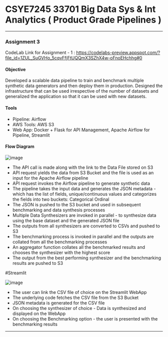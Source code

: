 # CSYE7245 33701 Big Data Sys & Int Analytics ( Product Grade Pipelines )



******************************************************************************************************************************

### Assignment 3
CodeLab Link for Assignment - 1 : https://codelabs-preview.appspot.com/?file_id=1ZUL_SuGVHo_5cqvFfjFtUQQmX3SZhX4w-oFnoEHchhg#0

#### Objective
Developed a scalable data pipeline to train and benchmark multiple synthetic data generators and then deploy them in production.
Designed the infrastructure that can be used irrespective of the number of datasets and generalized the application so that it can be used with new datasets. 


#### Tools
 - Pipeline: Airflow
 - AWS Tools: AWS S3 
 - Web App: Docker + Flask for API Management, Apache Airflow for Pipeline, Streamlit

#### Flow Diagram
![image](https://user-images.githubusercontent.com/47194856/77825152-dc0acc80-70dd-11ea-8287-d052ef09e308.png)

- The API call is made along with the link to the Data File stored on S3 
- API request yields the data from S3 Bucket and the file is used as an input for the Apache Airflow pipeline 
- API request invokes the Airflow pipeline to generate synthetic data
- The pipeline takes the input data and generates the JSON metadata - which has the list of fields, unique/continuous values and  	   categorizes the fields into two buckets:
	Categorical 
	Ordinal
- The JSON is pushed to the S3 bucket and used in subsequent benchmarking and data synthesis processes
- Multiple Data Synthesizers are invoked in parallel - to synthesize data using the base dataset and the generated JSON file 
- The outputs from all synthesizers are converted to CSVs and pushed to S3
- The benchmarking process is invoked in parallel and the outputs are collated from all the benchmarking processes
- An aggregator function collates all the benchmarked results and chooses the synthesizer with the highest score
- The output from the best performing synthesizer and the benchmarking results are pushed to S3 

#Streamlit

![image](https://user-images.githubusercontent.com/47194856/77825276-91d61b00-70de-11ea-95d4-8d722a3ead38.png)

- The user can link the CSV file of choice on the Streamlit WebApp
- The underlying code fetches the CSV file from the S3 Bucket 
- JSON metadata is generated for the CSV file
- On choosing the synthesizer of choice - Data is synthesized and displayed on the WebApp
- On choosing the Benchmarking option - the user is presented with the benchmarking results

****************************************************************************************************************************************



